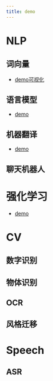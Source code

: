 ```yaml
---
title: demo
---
```



# NLP
## 词向量

- [demo可视化](projector)

## 语言模型

- [demo]()

## 机器翻译

- [demo]()

## 聊天机器人

<!-- chatbot 图灵机器人 多个API对比，-->




# 强化学习

- [demo]()



# CV

## 数字识别

## 物体识别

## OCR

## 风格迁移

# Speech

## ASR

